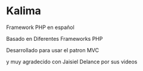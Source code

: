 Kalima
======

Framework PHP en español

Basado en Diferentes Frameworks PHP

Desarrollado para usar el patron MVC

y muy agradecido con Jaisiel Delance por sus videos
